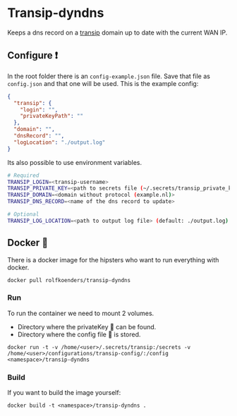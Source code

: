 # Transip-dyndns
Keeps a dns record on a [transip](http://www.transip.nl) domain up to date with the current WAN IP.

## Configure :heavy_exclamation_mark:
In the root folder there is an `config-example.json` file. Save that file as `config.json` and that one will be used. This is the example config:

```json
{
  "transip": {
    "login": "",
    "privateKeyPath": ""
  },
  "domain": "",
  "dnsRecord": "",
  "logLocation": "./output.log"
}

```

Its also possible to use environment variables.

```bash
# Required
TRANSIP_LOGIN=<transip-username>
TRANSIP_PRIVATE_KEY=<path to secrets file (~/.secrets/transip_private_key.key)>
TRANSIP_DOMAIN=<domain without protocol (example.nl)>
TRANSIP_DNS_RECORD=<name of the dns record to update>

# Optional
TRANSIP_LOG_LOCATION=<path to output log file> (default: ./output.log)
```

## Docker :whale:
There is a docker image for the hipsters who want to run everything with docker.

```
docker pull rolfkoenders/transip-dyndns
```

### Run
To run the container we need to mount 2 volumes.
* Directory where the privateKey :key: can be found.
* Directory where the config file :page_facing_up: is stored.

```
docker run -t -v /home/<user>/.secrets/transip:/secrets -v /home/<user>/configurations/transip-config/:/config <namespace>/transip-dyndns
```

### Build
If you want to build the image yourself:
```
docker build -t <namespace>/transip-dyndns .
```
